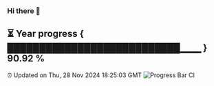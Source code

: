 ### Hi there 👋
⏳ Year progress { ███████████████████████████▁▁▁ } 90.92 %
---
⏰ Updated on Thu, 28 Nov 2024 18:25:03 GMT
![Progress Bar CI](https://github.com/liununu/liununu/workflows/Progress%20Bar%20CI/badge.svg)
